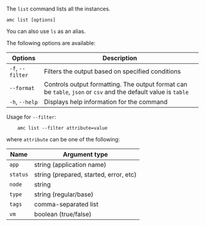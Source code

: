 The `list` command lists all the instances.

    amc list [options]

You can also use `ls` as an alias.

The following options are available:

| Options | Description |
|---------|-------------|
|`-f`, `--filter`| Filters the output based on specified conditions |
| `--format` | Controls output formatting. The output format can be `table`, `json` or `csv` and the default value is `table` |
| `-h`, `--help` | Displays help information for the command |

Usage for `--filter`:

        amc list --filter attribute=value

where `attribute` can be one of the following:

|  Name  |             Argument type              |
|--------|----------------------------------------|
| `app`    | string (application name)              |
| `status` | string (prepared, started, error, etc) |
| `node`   | string                                 |
| `type`   | string (regular/base)                  |
| `tags`   | comma-separated list                   |
| `vm`     | boolean (true/false)                   |
